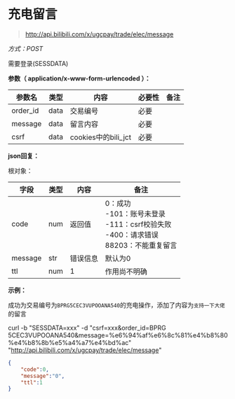# 充电留言

> http://api.bilibili.com/x/ugcpay/trade/elec/message

*方式：POST*

需要登录(SESSDATA)

**参数（ application/x-www-form-urlencoded ）：**

| 参数名   | 类型 | 内容                | 必要性 | 备注 |
| -------- | ---- | ------------------- | ------ | ---- |
| order_id | data | 交易编号            | 必要   |      |
| message  | data | 留言内容            | 必要   |      |
| csrf     | data | cookies中的bili_jct | 必要   |      |

**json回复：**

根对象：

| 字段    | 类型 | 内容     | 备注                                                         |
| ------- | ---- | -------- | ------------------------------------------------------------ |
| code    | num  | 返回值   | 0：成功 <br />-101：账号未登录<br />-111：csrf校验失败<br />-400：请求错误<br />88203：不能重复留言 |
| message | str  | 错误信息 | 默认为0                                                      |
| ttl     | num  | 1        | 作用尚不明确                                                 |

**示例：**

成功为交易编号为`BPRG5CEC3VUPOOANA540`的充电操作，添加了内容为`支持一下大佬`的留言

curl -b "SESSDATA=xxx" -d "csrf=xxx&order_id=BPRG
5CEC3VUPOOANA540&message=%e6%94%af%e6%8c%81%e4%b8%80%e4%b8%8b%e5%a4%a7%e4%bd%ac" "http://api.bilibili.com/x/ugcpay/trade/elec/message"

```json
{
    "code":0,
    "message":"0",
    "ttl":1
}
```

